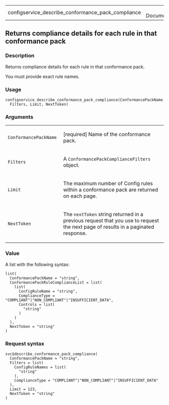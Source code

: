<table style="width: 100%;">
<tbody>
<tr class="odd">
<td>configservice_describe_conformance_pack_compliance</td>
<td style="text-align: right;">R Documentation</td>
</tr>
</tbody>
</table>

## Returns compliance details for each rule in that conformance pack

### Description

Returns compliance details for each rule in that conformance pack.

You must provide exact rule names.

### Usage

    configservice_describe_conformance_pack_compliance(ConformancePackName,
      Filters, Limit, NextToken)

### Arguments

<table>
<colgroup>
<col style="width: 35%" />
<col style="width: 65%" />
</colgroup>
<tbody>
<tr class="odd">
<td><code
id="configservice_describe_conformance_pack_compliance_:_ConformancePackName">ConformancePackName</code></td>
<td><p>[required] Name of the conformance pack.</p></td>
</tr>
<tr class="even">
<td><code
id="configservice_describe_conformance_pack_compliance_:_Filters">Filters</code></td>
<td><p>A <code>ConformancePackComplianceFilters</code> object.</p></td>
</tr>
<tr class="odd">
<td><code
id="configservice_describe_conformance_pack_compliance_:_Limit">Limit</code></td>
<td><p>The maximum number of Config rules within a conformance pack are
returned on each page.</p></td>
</tr>
<tr class="even">
<td><code
id="configservice_describe_conformance_pack_compliance_:_NextToken">NextToken</code></td>
<td><p>The <code>nextToken</code> string returned in a previous request
that you use to request the next page of results in a paginated
response.</p></td>
</tr>
</tbody>
</table>

### Value

A list with the following syntax:

    list(
      ConformancePackName = "string",
      ConformancePackRuleComplianceList = list(
        list(
          ConfigRuleName = "string",
          ComplianceType = "COMPLIANT"|"NON_COMPLIANT"|"INSUFFICIENT_DATA",
          Controls = list(
            "string"
          )
        )
      ),
      NextToken = "string"
    )

### Request syntax

    svc$describe_conformance_pack_compliance(
      ConformancePackName = "string",
      Filters = list(
        ConfigRuleNames = list(
          "string"
        ),
        ComplianceType = "COMPLIANT"|"NON_COMPLIANT"|"INSUFFICIENT_DATA"
      ),
      Limit = 123,
      NextToken = "string"
    )
